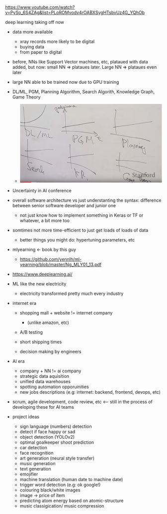 <https://www.youtube.com/watch?v=PySo_6S4ZAg&list=PLoROMvodv4rOABXSygHTsbvUz4G_YQhOb>

deep learning taking off now

- data more available
  - xray records more likely to be digital
  - buying data
  - from paper to digital
- before, NNs like Support Vector machines, etc, plataued with data added, but now: small NN => plataues later. Large NN => plataues even later
- large NN able to be trained now due to GPU training

- DL/ML, PGM, Planning Algorithm, Search Algorith, Knowledge Graph, Game Theory

  - ![1567001083108](../res/1567001083108.png)

- Uncertainty in AI conference

- overall software architecture vs just understanting the syntax: difference between senior software developer and junior one

  - not just know how to implement something in Keras or TF or whatever, a bit more too

- somtimes not more time-efficient to just get loads of loads of data

  - better things you might do: hypertuning parameters, etc

- mlyearning <- book by this guy

  - <https://github.com/yennlh/ml-yearning/blob/master/Ng_MLY01_13.pdf>

- <https://www.deeplearning.ai/>

- ML like the new electricity

  - electricity transformed pretty much every industry

- internet era

  - shopping mall + website != internet company
    - (unlike amazon, etc)

  - A/B testing
  - short shipping times
  - decision making by engineers

- AI era

  - company + NN != ai company
  - strategic data aquisition
  - unified data warehouses
  - spotting automation opporuinities
  - new jobs descriptions (e.g: internet: backend, frontend, devops, etc)

- scrum, agile development, code review, etc <-- still in the process of developing these for AI teams



- project ideas
  - sign language (numbers) detection
  - detect if face happy or sad
  - object detection (YOLOv2)
  - optimal goalkeeper shoot prediction
  - car detection
  - face recognition
  - art generation (neural style transfer)
  - music generation
  - text generation
  - emojifier
  - machine translation (human date to machine date)
  - trigger word detection (e.g: ok google!)
  - colouring black/white images
  - image -> price of item
  - predicting atom energy based on atomic-structure
  - music classigication/ music compression